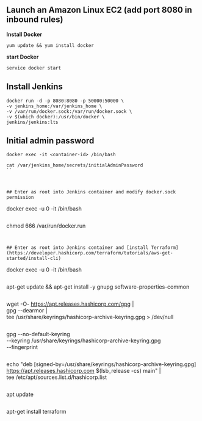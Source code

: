 ## Launch an Amazon Linux EC2 (add port 8080 in inbound rules)
**Install Docker**
```
yum update && yum install docker
```

**start Docker**
```
service docker start
```


## Install Jenkins
```
docker run -d -p 8080:8080 -p 50000:50000 \
-v jenkins_home:/var/jenkins_home \
-v /var/run/docker.sock:/var/run/docker.sock \
-v $(which docker):/usr/bin/docker \
jenkins/jenkins:lts
```


## Initial admin password
```
docker exec -it <container-id> /bin/bash
```
```
cat /var/jenkins_home/secrets/initialAdminPassword
``



## Enter as root into Jenkins container and modify docker.sock permission
```
docker exec -u 0 -it <container-id> /bin/bash
```
```
chmod 666 /var/run/docker.run
```


## Enter as root into Jenkins container and [install Terraform](https://developer.hashicorp.com/terraform/tutorials/aws-get-started/install-cli)
```
docker exec -u 0 -it <container-id> /bin/bash
```
```
apt-get update && apt-get install -y gnupg software-properties-common
```
```
wget -O- https://apt.releases.hashicorp.com/gpg | \
gpg --dearmor | \
tee /usr/share/keyrings/hashicorp-archive-keyring.gpg > /dev/null
```
```
gpg --no-default-keyring \
--keyring /usr/share/keyrings/hashicorp-archive-keyring.gpg \
--fingerprint
```
```
echo "deb [signed-by=/usr/share/keyrings/hashicorp-archive-keyring.gpg] \
https://apt.releases.hashicorp.com $(lsb_release -cs) main" | \
tee /etc/apt/sources.list.d/hashicorp.list
```
```
apt update
```
```
apt-get install terraform
```



